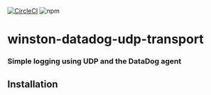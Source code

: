 [![CircleCI](https://circleci.com/gh/TheMagoo73/winston-datadog-udp-transport.svg?style=svg)](https://circleci.com/gh/TheMagoo73/winston-datadog-udp-transport) ![npm](https://img.shields.io/npm/v/winston-datadog-udp-transport.svg)

# winston-datadog-udp-transport
### Simple logging using UDP and the DataDog agent

## Installation
